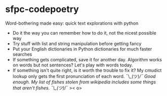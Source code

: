 # sfpc-codepoetry
Word-bothering made easy: quick text explorations with python

* Do it the way you can remember how to do it, not the nicest possible way
* Try stuff with list and string manipulation before getting fancy
* Put your English dictionaries in Python dictionaries for much faster searches
* If something gets complicated, save it for another day. Algorithm works on words but not sentences? Let's play with words today.
* If something isn't quite right, is it worth the trouble to fix it? My cmudict lookup only gets the first pronunciation of each word. ¯\\\_(ツ)_/¯ Good enough. My list of fishes stolen from wikipedia includes some things that aren't fishes. ¯\\\_(ツ)_/¯ >< o>
